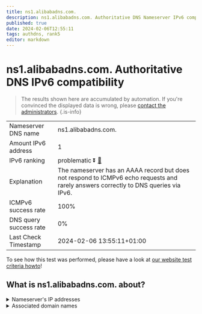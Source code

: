 ```yaml
---
title: ns1.alibabadns.com.
description: ns1.alibabadns.com. Authoritative DNS Nameserver IPv6 compatibility
published: true
date: 2024-02-06T12:55:11
tags: authdns, rank5
editor: markdown
---
```


# ns1.alibabadns.com. Authoritative DNS IPv6 compatibility

> The results shown here are accumulated by automation. If you're convinced the displayed data is wrong, please [contact the administrators](/howto/chat). 
{.is-info}




|   |   |
| - | - |
| Nameserver DNS name | ns1.alibabadns.com.
| Amount IPv6 address | 1
| IPv6 ranking | problematic :arrow_double_down: [🔗](/howto/ranking) |
| Explanation | The nameserver has an AAAA record but does not respond to ICMPv6 echo requests and rarely answers correctly to DNS queries via IPv6. |
| ICMPv6 success rate | 100%|
| DNS query success rate | 0% |
| Last Check Timestamp | 2024-02-06 13:55:11+01:00 |

To see how this test was performed, please have a look at [our website test criteria howto](/howto/testcriteria/authdns)!


## What is ns1.alibabadns.com. about?




<details>
<summary>Nameserver's IP addresses</summary>

2401:b180:4100::1

</details>



<details>
<summary>Associated domain names</summary>

www.alibaba.com

www.aliexpress.com

</details>
